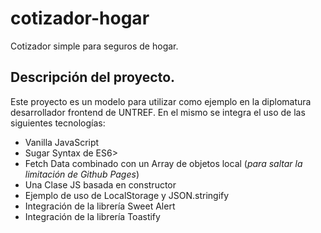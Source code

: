 # cotizador-hogar
Cotizador simple para seguros de hogar.

## Descripción del proyecto.
Este proyecto es un modelo para utilizar como ejemplo en la diplomatura desarrollador frontend de UNTREF. En el mismo se integra el uso de las siguientes tecnologías:

* Vanilla JavaScript
* Sugar Syntax de ES6>
* Fetch Data combinado con un Array de objetos local (_para saltar la limitación de Github Pages_)
* Una Clase JS basada en constructor
* Ejemplo de uso de LocalStorage y JSON.stringify 
* Integración de la librería Sweet Alert
* Integración de la librería Toastify

